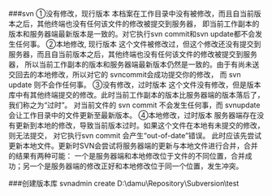 ###svn
	①没有修改，现行版本
		本档案在工作目录中没有被修改，而且自当前版本之后，其他终端也没有任何该文件的修改被提交到服务器，
		即当前工作副本的版本和服务器端最新版本是一致的。对它执行svn commit和svn update都不会发生任何事。
	②本地修改, 现行版本
		这个文件被修改过，但这个修改还没有提交到服务器，而且自当前版本之后，其他终端也没有任何该文件的修改被提交到服务器，
		所以当前工作副本的版本和服务器端最新版本仍然是一致的。由于有尚未送交回去的本地修改，所以对它的 svncommit会成功提交你的修改，
		而 svn update 则不会作任何事。
	③没有修改，过时版本
		这个文件没有修改，但是版本库中有其他终端提交的修改。此时当前工作副本的版本比服务器端的版本落后了，我们称之为“过时”。
		对当前文件的 svn commit 不会发生任何事，而 svnupdate 会让工作目录中的文件更新至最新版本。
	④本地修改，过时版本
		服务器端存在没有更新到本地的修改，导致当前版本过时。如果这个文件在本地有未提交的修改，则无法提交，
		对它执行svn commit 会产生“out-of-date”错误。
		此时应该先尝试更新本地文件。更新时SVN会尝试将服务器端的更新与本地文件进行合并，合并的结果有两种可能：
		一个是服务器端和本地修改位于文件的不同位置，合并成功；另一个是服务器端的修改正好和本地修改位于同一个位置，发生冲突。
		
###创建版本库
	svnadmin create D:\damu\Repository\Subversion\test

